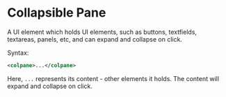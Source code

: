 # Collapsible Pane

A UI element which holds UI elements, such as buttons, textfields, textareas, panels, etc, and can expand and collapse on click.

Syntax:

```xml
<colpane>...</colpane>
```

Here, `...` represents its content - other elements it holds. The content will expand and collapse on click.